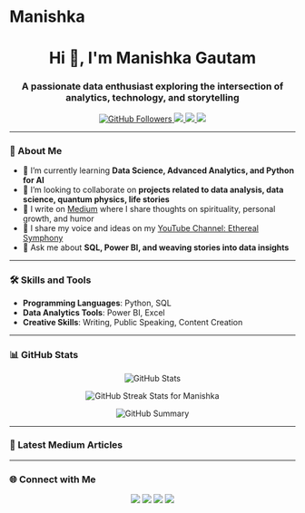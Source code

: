 # Manishka
<h1 align="center">Hi 👋, I'm Manishka Gautam</h1>
<h3 align="center">A passionate data enthusiast exploring the intersection of analytics, technology, and storytelling</h3>

<p align="center">
  <a href="https://github.com/manishkaa?tab=followers">
    <img src="https://img.shields.io/github/followers/manishkaa?label=Followers&style=social" alt="GitHub Followers">
  </a>
  <a href="https://medium.com/@manishka.gautam03">
    <img src="https://img.shields.io/badge/Medium-Articles-orange?style=flat&logo=medium">
  </a>
  <a href="https://youtube.com/@EtherealSymphony">
    <img src="https://img.shields.io/badge/YouTube-EtherealSymphony-red?style=flat&logo=youtube">
  </a>
  <a href="https://x.com/manishkagautam">
    <img src="https://img.shields.io/badge/Twitter-@manishkagautam-blue?style=flat&logo=twitter">
  </a>
</p>

---

### 🌟 About Me

- 🌱 I’m currently learning **Data Science, Advanced Analytics, and Python for AI**
- 👯 I’m looking to collaborate on **projects related to data analysis, data science, quantum physics, life stories**
- 📝 I write on [Medium](https://medium.com/@manishka.gautam03) where I share thoughts on spirituality, personal growth, and humor
- 🎥 I share my voice and ideas on my [YouTube Channel: Ethereal Symphony](https://youtube.com/@EtherealSymphony)
- 💬 Ask me about **SQL, Power BI, and weaving stories into data insights**

---

### 🛠️ Skills and Tools

- **Programming Languages**: Python, SQL  
- **Data Analytics Tools**: Power BI, Excel  
- **Creative Skills**: Writing, Public Speaking, Content Creation  

---

### 📊 GitHub Stats

<p align="center">
  <img src="https://github-readme-stats.vercel.app/api?username=manishkaa&show_icons=true&theme=radical" alt="GitHub Stats">
</p>
<p align="center">
  <img src="https://streak-stats.demolab.com?user=manishkaa&theme=radical" alt="GitHub Streak Stats for Manishka">
</p>
<p align="center">
  <img src="https://github-profile-summary-cards.vercel.app/api/cards/profile-details?username=manishkaa&theme=radical" alt="GitHub Summary">
</p>

---

### 🎨 Latest Medium Articles

<!-- BLOG-POST-LIST:START -->
<!-- BLOG-POST-LIST:END -->


---

### 🌐 Connect with Me

<p align="center">
  <a href="https://linkedin.com/in/manishka-gautam-1824a1121/"><img src="https://img.shields.io/badge/LinkedIn-Manishka-blue?style=flat&logo=linkedin"></a>
  <a href="https://medium.com/@manishka.gautam03"><img src="https://img.shields.io/badge/Medium-Manishka-orange?style=flat&logo=medium"></a>
  <a href="https://x.com/manishkagautam"><img src="https://img.shields.io/badge/Twitter-@manishkagautam-blue?style=flat&logo=twitter"></a>
  <a href="mailto:manishka.gautam03@gmail.com"><img src="https://img.shields.io/badge/Email-manishka.gautam03@gmail.com-red?style=flat&logo=gmail"></a>
</p>
